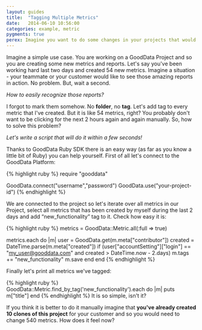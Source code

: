 ```yaml
---
layout: guides
title:  "Tagging Multiple Metrics"
date:   2014-06-10 10:56:00
categories: example, metric
pygments: true
perex: Imagine you want to do some changes in your projects that would take a lot of manual work. Let's use Ruby SDK to avoid this boring work.
---
```


Imagine a simple use case. You are working on a GoodData Project and so you are creating some new metrics and reports. Let's say you've been working hard last two days and created 54 new metrics. Imagine a situation - your teammate or your customer would like to see those amazing reports in action. No problem. But, wait a second. 

_How to easily recognize those reports?_

I forgot to mark them somehow. No **folder**, no **tag**. Let's add tag to every metric that I've created. But it is like 54 metrics, right? You probably don't want to be clicking for the next 2 hours again and again manually. So, how to solve this problem?

_Let's write a script that will do it within a few seconds!_ 

Thanks to GoodData Ruby SDK there is an easy way (as far as you know a little bit of Ruby) you can help yourself. First of all let's connect to the GoodData Platform:

{% highlight ruby %}
require "gooddata"

GoodData.connect("username","password")
GoodData.use("your-project-id")
{% endhighlight %}

We are connected to the project so let's iterate over all metrics in our Project, select all metrics that has been created by myself during the last 2 days and add “new_functionality” tag to it. Check how easy it is:

{% highlight ruby %}
metrics = GoodData::Metric.all(:full => true)

metrics.each do |m|
  user = GoodData.get(m.meta["contributor"])
  created = DateTime.parse(m.meta["created"])
  if (user["accountSetting"]["login"] == "my_user@gooddata.com" and created > DateTime.now - 2.days)
    m.tags += "new_functionality"
    m.save
  end
end
{% endhighlight %}

Finally let's print all metrics we've tagged:

{% highlight ruby %}
GoodData::Metric.find_by_tag('new_functionality').each do |m|
  puts m["title"]
end
{% endhighlight %}
It is so simple, isn't it? 

If you think it is better to do it manually imagine that **you've already created 10 clones of this project** for your customer and so you would need to change 540 metrics. How does it feel now? 